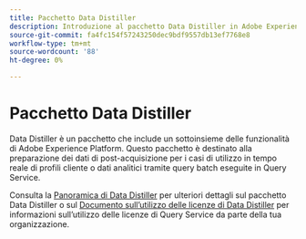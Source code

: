 ```yaml
---
title: Pacchetto Data Distiller
description: Introduzione al pacchetto Data Distiller in Adobe Experience Platform.
source-git-commit: fa4fc154f57243250dec9bdf9557db13ef7768e8
workflow-type: tm+mt
source-wordcount: '88'
ht-degree: 0%

---
```


# Pacchetto Data Distiller

Data Distiller è un pacchetto che include un sottoinsieme delle funzionalità di Adobe Experience Platform. Questo pacchetto è destinato alla preparazione dei dati di post-acquisizione per i casi di utilizzo in tempo reale di profili cliente o dati analitici tramite query batch eseguite in Query Service.

Consulta la [Panoramica di Data Distiller](../data-distiller/overview.md) per ulteriori dettagli sul pacchetto Data Distiller o sul [Documento sull’utilizzo delle licenze di Data Distiller](../data-distiller/license-usage.md) per informazioni sull’utilizzo delle licenze di Query Service da parte della tua organizzazione.

